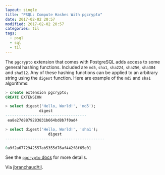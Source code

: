 ```yaml
---
layout: single
title: "PSQL: Compute Hashes With pgcrypto"
date: 2017-02-02 20:57
modified: 2017-02-02 20:57
categories: til
tags:
  - psql
  - sql
  - til
---
```


The `pgcrypto` extension that comes with PostgreSQL adds access to some
general hashing functions. Included are `md5`, `sha1`, `sha224`, `sha256`,
`sha384` and `sha512`. Any of these hashing functions can be applied to an
arbitrary string using the `digest` function. Here are example of the `md5`
and `sha1` algorithms:

```sql
> create extension pgcrypto;
CREATE EXTENSION

> select digest('Hello, World!', 'md5');
               digest
------------------------------------
 ea8e27d8879283831b664bd8b7f0ad4

> select digest('Hello, World!', 'sha1');
                   digest
--------------------------------------------

0a9f2a6772942557ab5355d76af442f8f65e01
```

See the [`pgcrypto` docs](
http://www.postgresql.org/docs/current/static/pgcrypto.html) for more
details.

Via [jbranchaud/til](https://github.com/jbranchaud/til).
